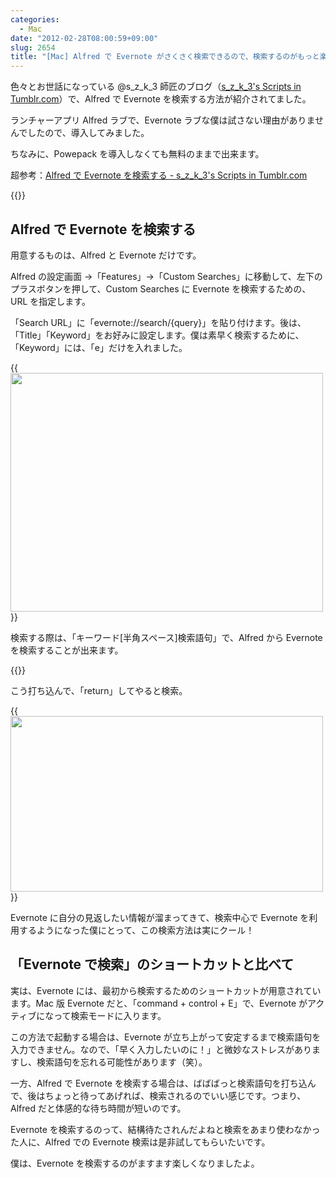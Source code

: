 ```yaml
---
categories:
  - Mac
date: "2012-02-28T08:00:59+09:00"
slug: 2654
title: "[Mac] Alfred で Evernote がさくさく検索できるので、検索するのがもっと楽しくなった"
---
```


色々とお世話になっている @s_z_k_3 師匠のブログ（[s_z_k_3's Scripts in Tumblr.com](http://szk3s-scripts-in.tumblr.com/)）で、Alfred で Evernote を検索する方法が紹介されてました。

ランチャーアプリ Alfred ラブで、Evernote ラブな僕は試さない理由がありませんでしたので、導入してみました。

ちなみに、Powepack を導入しなくても無料のままで出来ます。

超参考：[Alfred で Evernote を検索する - s_z_k_3's Scripts in Tumblr.com](http://szk3s-scripts-in.tumblr.com/post/13877445392/search-evernote-by-alfred)

{{<app id="405843582" title="Alfred 1.0（無料）" src="http://a3.mzstatic.com/us/r1000/097/Purple/e1/d8/82/mzi.njcalvnn.100x100-75.png">}}

## Alfred で Evernote を検索する

用意するものは、Alfred と Evernote だけです。

Alfred の設定画面 →「Features」→「Custom Searches」に移動して、左下のプラスボタンを押して、Custom Searches に Evernote を検索するための、URL を指定します。

「Search URL」に「evernote://search/{query}」を貼り付けます。後は、「Title」「Keyword」をお好みに設定します。僕は素早く検索するために、「Keyword」には、「e」だけを入れました。

{{<img alt="" src="/images/2012/02/2654_1.png" width="500" height="382">}}

検索する際は、「キーワード[半角スペース]検索語句」で、Alfred から Evernote を検索することが出来ます。

{{<img alt="" src="/images/2012/02/2654_2.png">}}

こう打ち込んで、「return」してやると検索。

{{<img alt="" src="/images/2012/02/2654_3.png" width="500" height="281">}}

Evernote に自分の見返したい情報が溜まってきて、検索中心で Evernote を利用するようになった僕にとって、この検索方法は実にクール！

## 「Evernote で検索」のショートカットと比べて

実は、Evernote には、最初から検索するためのショートカットが用意されています。Mac 版 Evernote だと、「command + control + E」で、Evernote がアクティブになって検索モードに入ります。

この方法で起動する場合は、Evernote が立ち上がって安定するまで検索語句を入力できません。なので、「早く入力したいのに！」と微妙なストレスがありますし、検索語句を忘れる可能性があります（笑）。

一方、Alfred で Evernote を検索する場合は、ばばばっと検索語句を打ち込んで、後はちょっと待ってあげれば、検索されるのでいい感じです。つまり、Alfred だと体感的な待ち時間が短いのです。

Evernote を検索するのって、結構待たされんだよねと検索をあまり使わなかった人に、Alfred での Evernote 検索は是非試してもらいたいです。

僕は、Evernote を検索するのがますます楽しくなりましたよ。
